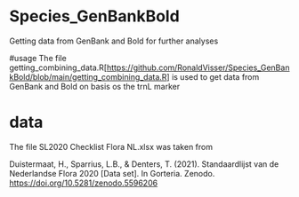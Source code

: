 # Species_GenBankBold
Getting data from GenBank and Bold for further analyses

#usage
The file getting_combining_data.R[https://github.com/RonaldVisser/Species_GenBankBold/blob/main/getting_combining_data.R] is used to get data from GenBank and Bold on basis os the trnL marker


# data
The file SL2020 Checklist Flora NL.xlsx was taken from

Duistermaat, H., Sparrius, L.B., & Denters, T. (2021). Standaardlijst van de Nederlandse Flora 2020 [Data set]. In Gorteria. Zenodo. https://doi.org/10.5281/zenodo.5596206
